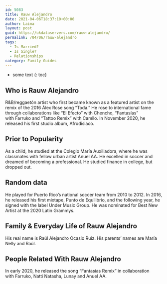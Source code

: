 ```yaml
---
id: 5083
title: Rauw Alejandro
date: 2021-04-06T18:37:10+00:00
author: Laima
layout: post
guid: https://ukdataservers.com/rauw-alejandro/
permalink: /04/06/rauw-alejandro
tags:
  - Is Married?
  - Is Single?
  - Relationships
category: Family Guides
---
```


* some text
{: toc}


## Who is Rauw Alejandro
                  
                  
                  
R&B/reggaetón artist who first became known as a featured artist on the remix of the 2016 Álex Rose song &#8220;Toda.&#8221; He rose to international fame through collaborations like &#8220;El Efecto&#8221; with Chencho, &#8220;Fantasías&#8221; with Farruko and &#8220;Tattoo Remix&#8221; with Camilo. In November 2020, he released his first studio album, Afrodisiaco. 
                  
              
            
              
            
                
                
                
## Prior to Popularity
                  
                  
                  
As a child, he studied at the Colegio María Auxiliadora, where he was classmates with fellow urban artist Anuel AA. He excelled in soccer and dreamed of becoming a professional. He studied finance in college, but dropped out. 
                  
              
            
              
            
                
                
                
## Random data
                  
                  
                  
He played for Puerto Rico&#8217;s national soccer team from 2010 to 2012. In 2016, he released his first mixtape, Punto de Equilibrio, and the following year, he signed with the label Under Music Group. He was nominated for Best New Artist at the 2020 Latin Grammys.
                  
              
            
              
            
                
                
                
## Family & Everyday Life of Rauw Alejandro
                  
                  
                  
His real name is Raúl Alejandro Ocasio Ruiz. His parents&#8217; names are María Nelly and Raúl. 
                  
              
            
              
            
                
                
                
## People Related With Rauw Alejandro
                  
                  
                  
In early 2020, he released the song &#8220;Fantasías Remix&#8221; in collaboration with Farruko, Natti Natasha, Lunay and Anuel AA.
                  
              
            
              
            
                
              
            
              
              
            
            
              
            
          
          
          